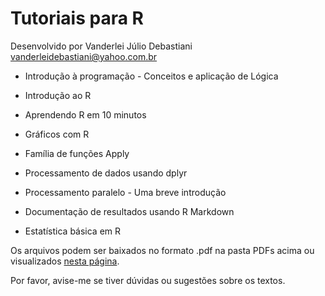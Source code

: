 # Tutoriais para R

Desenvolvido por Vanderlei Júlio Debastiani <vanderleidebastiani@yahoo.com.br>

* Introdução à programação - Conceitos e aplicação de Lógica

* Introdução ao R

* Aprendendo R em 10 minutos

* Gráficos com R

* Família de funções Apply

* Processamento de dados usando dplyr

* Processamento paralelo - Uma breve introdução

* Documentação de resultados usando R Markdown

* Estatística básica em R

Os arquivos podem ser baixados no formato .pdf na pasta PDFs acima ou visualizados [nesta página](https://vanderleidebastiani.github.io/tutoriais).

Por favor, avise-me se tiver dúvidas ou sugestões sobre os textos.